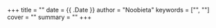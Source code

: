 +++
title = ""
date = {{ .Date }}
author = "Noobieta"
keywords = ["", ""]
cover = ""
summary = ""
+++

